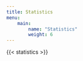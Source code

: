 ```yaml
---
title: Statistics
menu: 
    main:
        name: "Statistics"
        weight: 6
---
```


{{< statistics >}}